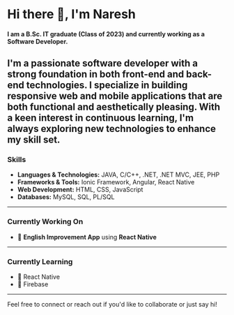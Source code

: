 # Hi there 👋, I'm Naresh

#### I am a B.Sc. IT graduate (Class of 2023) and currently working as a **Software Developer**.
I'm a passionate software developer with a strong foundation in both front-end and back-end technologies. I specialize in building responsive web and mobile applications that are both functional and aesthetically pleasing. With a keen interest in continuous learning, I'm always exploring new technologies to enhance my skill set.
---

### Skills

- **Languages & Technologies:** JAVA, C/C++, .NET, .NET MVC, JEE, PHP  
- **Frameworks & Tools:** Ionic Framework, Angular, React Native  
- **Web Development:** HTML, CSS, JavaScript  
- **Databases:** MySQL, SQL, PL/SQL  

---

### Currently Working On

- 🔭 **English Improvement App** using **React Native**

---

### Currently Learning

- 🌱 React Native  
- 🌱 Firebase  

---

Feel free to connect or reach out if you'd like to collaborate or just say hi!
